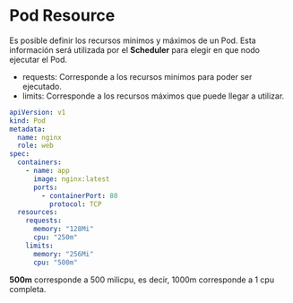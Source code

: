 # Pod Resource

Es posible definir los recursos minimos y máximos de un Pod. Esta información será utilizada por el **Scheduler** para elegir en que nodo ejecutar el Pod.

* requests: Corresponde a los recursos minimos para poder ser ejecutado.
* limits: Corresponde a los recursos máximos que puede llegar a utilizar.

```yaml
apiVersion: v1
kind: Pod
metadata:
  name: nginx
  role: web
spec:
  containers:
    - name: app
      image: nginx:latest
      ports:
        - containerPort: 80
          protocol: TCP
  resources:
    requests:
      memory: "128Mi"
      cpu: "250m"
    limits:
      memory: "256Mi"
      cpu: "500m"
```

**500m** corresponde a 500 milicpu, es decir, 1000m corresponde a 1 cpu completa.